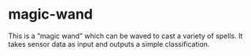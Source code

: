 # magic-wand
This is a “magic wand” which can be waved to cast a variety of spells. It takes sensor data as input and outputs a simple classification.
